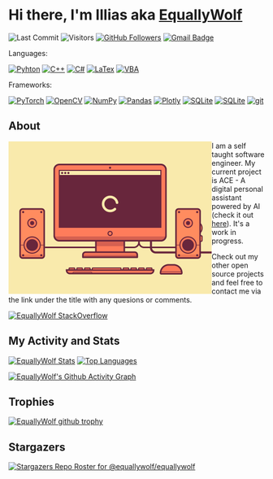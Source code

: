 # Hi there, I'm Illias aka [EquallyWolf](https://github.com/equallywolf)
![Last Commit](https://img.shields.io/github/last-commit/EquallyWolf/EquallyWolf) ![Visitors](https://visitor-badge.glitch.me/badge?page_id=EquallyWolf.EquallyWolf) [![GitHub Followers](https://img.shields.io/github/followers/equallywolf.svg?style=social&label=Follow&maxAge=2592000)](https://github.com/equallywolf?tab=followers) [![Gmail Badge](https://img.shields.io/badge/Gmail-shaiebilly%40gmail.com-c14438?style=social&logo=gmail)](mailto:shaiebilly@gmail.com)

Languages:

[![Pyhton](https://img.shields.io/badge/python-%2314354C.svg?style=for-the-badge&logo=python&logoColor=white)](https://www.python.org/) [![C++](https://img.shields.io/badge/c++-%2300599C.svg?style=for-the-badge&logo=c%2B%2B&logoColor=white)](https://isocpp.org/) [![C#](https://img.shields.io/badge/c%23-%23239120.svg?style=for-the-badge&logo=c-sharp&logoColor=white)](https://dotnet.microsoft.com/learn/csharp) [![LaTex](https://img.shields.io/badge/LaTeX-47A141?style=for-the-badge&logo=LaTeX&logoColor=white)](https://www.latex-project.org/) [![VBA](https://img.shields.io/badge/VBA-FFB900?style=for-the-badge&logo=VBA&logoColor=white)](https://docs.microsoft.com/en-us/office/vba/library-reference/concepts/getting-started-with-vba-in-office)

Frameworks:

[![PyTorch](https://img.shields.io/badge/PyTorch-EE4C2C?style=for-the-badge&logo=PyTorch&logoColor=white)](https://pytorch.org/) [![OpenCV](https://img.shields.io/badge/OpenCV-27338e?style=for-the-badge&logo=OpenCV&logoColor=white)](https://opencv.org/) [![NumPy](https://img.shields.io/badge/Numpy-777BB4?style=for-the-badge&logo=numpy&logoColor=white)](https://numpy.org/) [![Pandas](https://img.shields.io/badge/Pandas-2C2D72?style=for-the-badge&logo=pandas&logoColor=white)](https://pandas.pydata.org/) [![Plotly](https://img.shields.io/badge/Plotly-239120?style=for-the-badge&logo=plotly&logoColor=white)](https://plotly.com/) [![SQLite](https://img.shields.io/badge/SQLite-07405E?style=for-the-badge&logo=sqlite&logoColor=white)](https://www.sqlite.org/index.html) [![SQLite](https://img.shields.io/badge/MySQL-00000F?style=for-the-badge&logo=mysql&logoColor=white)](https://www.mysql.com/) [![git](https://img.shields.io/badge/Git-F05032?style=for-the-badge&logo=git&logoColor=white)](https://git-scm.com/)

## About

<img align="left" width="400" height="300" src="PC_Loading.gif">

I am a self taught software engineer. My current project is ACE - A digital personal assistant powered by AI (check it out [here](https://github.com/EquallyWolf/ACE/tree/master)). It's a work in progress.

Check out my other open source projects and feel free to contact me via the link under the title with any quesions or comments.

[![EquallyWolf StackOverflow](https://readme-components.vercel.app/api?component=stackoverflow&stackoverflowid=10468535&theme=dark)](https://stackoverflow.com/users/10468535/equallywolf) 

## My Activity and Stats

[![EquallyWolf Stats](https://github-readme-stats.vercel.app/api?username=equallywolf&theme=dark&show_icons=true&count_private=true)](https://github.com/anuraghazra/github-readme-stats) [![Top Languages](https://github-readme-stats.vercel.app/api/top-langs/?username=EquallyWolf&theme=dark)](https://github.com/anuraghazra/github-readme-stats)

[![EquallyWolf's Github Activity Graph](https://activity-graph.herokuapp.com/graph?username=EquallyWolf&theme=xcode)](https://github.com/anuraghazra/github-readme-stats)

## Trophies
[![EquallyWolf github trophy](https://github-profile-trophy.vercel.app/?username=EquallyWolf&row=1&theme=onedark)](https://github.com/EquallyWolf/github-profile-trophy)

## Stargazers
[![Stargazers Repo Roster for @equallywolf/equallywolf](https://reporoster.com/stars/equallywolf/ACE&theme=dark)](https://github.com/equallywolf/equallywolf/stargazers)
